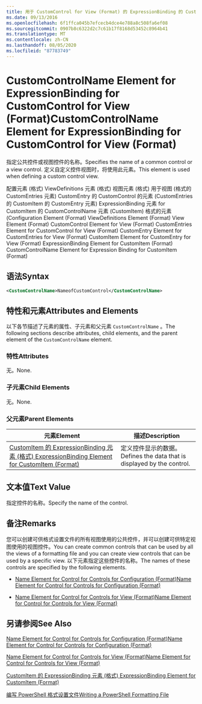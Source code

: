 ```yaml
---
title: 用于 CustomControl for View (Format) 的 ExpressionBinding 的 CustomControlName 元素 |Microsoft Docs
ms.date: 09/13/2016
ms.openlocfilehash: 6f1ffca045b7efcecb4dce4e788a8c508fa6ef08
ms.sourcegitcommit: 0907b8c6322d2c7c61b17f8168d53452c8964b41
ms.translationtype: MT
ms.contentlocale: zh-CN
ms.lasthandoff: 08/05/2020
ms.locfileid: "87783749"
---
```

# <a name="customcontrolname-element-for-expressionbinding-for-customcontrol-for-view-format"></a><span data-ttu-id="2522f-102">CustomControlName Element for ExpressionBinding for CustomControl for View (Format)</span><span class="sxs-lookup"><span data-stu-id="2522f-102">CustomControlName Element for ExpressionBinding for CustomControl for View (Format)</span></span>

<span data-ttu-id="2522f-103">指定公共控件或视图控件的名称。</span><span class="sxs-lookup"><span data-stu-id="2522f-103">Specifies the name of a common control or a view control.</span></span> <span data-ttu-id="2522f-104">定义自定义控件视图时，将使用此元素。</span><span class="sxs-lookup"><span data-stu-id="2522f-104">This element is used when defining a custom control view.</span></span>

<span data-ttu-id="2522f-105">配置元素 (格式) ViewDefinitions 元素 (格式) 视图元素 (格式) 用于视图 (格式的 CustomEntries 元素) CustomEntry 的 CustomControl 的元素 (CustomEntries 的 CustomItem 的 CustomEntry 元素) ExpressionBinding 元素 for CustomItem 的 CustomControlName 元素 (CustomItem) 格式的元素 (</span><span class="sxs-lookup"><span data-stu-id="2522f-105">Configuration Element (Format) ViewDefinitions Element (Format) View Element (Format) CustomControl Element for View (Format) CustomEntries Element for CustomControl for View (Format) CustomEntry Element for CustomEntries for View (Format) CustomItem Element for CustomEntry for View (Format) ExpressionBinding Element for CustomItem (Format) CustomControlName Element for Expression Binding for CustomItem (Format)</span></span>

## <a name="syntax"></a><span data-ttu-id="2522f-106">语法</span><span class="sxs-lookup"><span data-stu-id="2522f-106">Syntax</span></span>

```xml
<CustomControlName>NameofCustomControl</CustomControlName>
```

## <a name="attributes-and-elements"></a><span data-ttu-id="2522f-107">特性和元素</span><span class="sxs-lookup"><span data-stu-id="2522f-107">Attributes and Elements</span></span>

<span data-ttu-id="2522f-108">以下各节描述了元素的属性、子元素和父元素 `CustomControlName` 。</span><span class="sxs-lookup"><span data-stu-id="2522f-108">The following sections describe attributes, child elements, and the parent element of the `CustomControlName` element.</span></span>

### <a name="attributes"></a><span data-ttu-id="2522f-109">特性</span><span class="sxs-lookup"><span data-stu-id="2522f-109">Attributes</span></span>

<span data-ttu-id="2522f-110">无。</span><span class="sxs-lookup"><span data-stu-id="2522f-110">None.</span></span>

### <a name="child-elements"></a><span data-ttu-id="2522f-111">子元素</span><span class="sxs-lookup"><span data-stu-id="2522f-111">Child Elements</span></span>

<span data-ttu-id="2522f-112">无。</span><span class="sxs-lookup"><span data-stu-id="2522f-112">None.</span></span>

### <a name="parent-elements"></a><span data-ttu-id="2522f-113">父元素</span><span class="sxs-lookup"><span data-stu-id="2522f-113">Parent Elements</span></span>

|<span data-ttu-id="2522f-114">元素</span><span class="sxs-lookup"><span data-stu-id="2522f-114">Element</span></span>|<span data-ttu-id="2522f-115">描述</span><span class="sxs-lookup"><span data-stu-id="2522f-115">Description</span></span>|
|-------------|-----------------|
|[<span data-ttu-id="2522f-116">CustomItem 的 ExpressionBinding 元素 (格式) </span><span class="sxs-lookup"><span data-stu-id="2522f-116">ExpressionBinding Element for CustomItem (Format)</span></span>](./expressionbinding-element-for-customitem-for-controls-for-configuration-format.md)|<span data-ttu-id="2522f-117">定义控件显示的数据。</span><span class="sxs-lookup"><span data-stu-id="2522f-117">Defines the data that is displayed by the control.</span></span>|

## <a name="text-value"></a><span data-ttu-id="2522f-118">文本值</span><span class="sxs-lookup"><span data-stu-id="2522f-118">Text Value</span></span>

<span data-ttu-id="2522f-119">指定控件的名称。</span><span class="sxs-lookup"><span data-stu-id="2522f-119">Specify the name of the control.</span></span>

## <a name="remarks"></a><span data-ttu-id="2522f-120">备注</span><span class="sxs-lookup"><span data-stu-id="2522f-120">Remarks</span></span>

<span data-ttu-id="2522f-121">您可以创建可供格式设置文件的所有视图使用的公共控件，并可以创建可供特定视图使用的视图控件。</span><span class="sxs-lookup"><span data-stu-id="2522f-121">You can create common controls that can be used by all the views of a formatting file and you can create view controls that can be used by a specific view.</span></span> <span data-ttu-id="2522f-122">以下元素指定这些控件的名称。</span><span class="sxs-lookup"><span data-stu-id="2522f-122">The names of these controls are specified by the following elements.</span></span>

- [<span data-ttu-id="2522f-123">Name Element for Control for Controls for Configuration (Format)</span><span class="sxs-lookup"><span data-stu-id="2522f-123">Name Element for Control for Controls for Configuration (Format)</span></span>](./name-element-for-control-for-controls-for-configuration-format.md)

- [<span data-ttu-id="2522f-124">Name Element for Control for Controls for View (Format)</span><span class="sxs-lookup"><span data-stu-id="2522f-124">Name Element for Control for Controls for View (Format)</span></span>](./name-element-for-control-for-controls-for-view-format.md)

## <a name="see-also"></a><span data-ttu-id="2522f-125">另请参阅</span><span class="sxs-lookup"><span data-stu-id="2522f-125">See Also</span></span>

[<span data-ttu-id="2522f-126">Name Element for Control for Controls for Configuration (Format)</span><span class="sxs-lookup"><span data-stu-id="2522f-126">Name Element for Control for Controls for Configuration (Format)</span></span>](./name-element-for-control-for-controls-for-configuration-format.md)

[<span data-ttu-id="2522f-127">Name Element for Control for Controls for View (Format)</span><span class="sxs-lookup"><span data-stu-id="2522f-127">Name Element for Control for Controls for View (Format)</span></span>](./name-element-for-control-for-controls-for-view-format.md)

[<span data-ttu-id="2522f-128">CustomItem 的 ExpressionBinding 元素 (格式) </span><span class="sxs-lookup"><span data-stu-id="2522f-128">ExpressionBinding Element for CustomItem (Format)</span></span>](./expressionbinding-element-for-customitem-for-controls-for-configuration-format.md)

[<span data-ttu-id="2522f-129">编写 PowerShell 格式设置文件</span><span class="sxs-lookup"><span data-stu-id="2522f-129">Writing a PowerShell Formatting File</span></span>](./writing-a-powershell-formatting-file.md)
